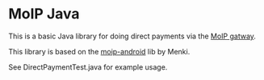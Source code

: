 # MoIP Java

This is a basic Java library for doing direct payments via the [MoIP gatway](http://labs.moip.com.br/).

This library is based on the [moip-android](https://github.com/Menki/moip-android) lib by Menki.

See DirectPaymentTest.java for example usage. 